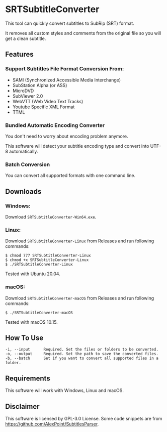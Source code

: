 # SRTSubtitleConverter
This tool can quickly convert subtitles to SubRip (SRT) format.

It removes all custom styles and comments from the original file so you will get a clean subtitle.

## Features

### Support Subtitles File Format Conversion From:
- SAMI (Synchronized Accessible Media Interchange)
- SubStation Alpha (or ASS)
- MicroDVD
- SubViewer 2.0
- WebVTT (Web Video Text Tracks)
- Youtube Specific XML Format
- TTML

### Bundled Automatic Encoding Converter 
You don't need to worry about encoding problem anymore. 

This software will detect your subtitle encoding type and convert into UTF-8 automatically.

### Batch Conversion
You can convert all supported formats with one command line.

## Downloads

### Windows:
Download `SRTSubtitleConverter-Win64.exe`.

### Linux:
Download `SRTSubtitleConverter-Linux` from Releases and run following commands:
```
$ chmod 777 SRTSubtitleConverter-Linux
$ chmod +x SRTSubtitleConverter-Linux
$ ./SRTSubtitleConverter-Linux
```
Tested with Ubuntu 20.04.

### macOS:
Download `SRTSubtitleConverter-macOS` from Releases and run following commands:
```
$ ./SRTSubtitleConverter-macOS
```
Tested with macOS 10.15.

## How To Use
```
-i, --input      Required. Set the files or folders to be converted.
-o, --output     Required. Set the path to save the converted files.
-b, --batch      Set if you want to convert all supported files in a folder.
```

## Requirements
This software will work with Windows, Linux and macOS.

## Disclaimer
This software is licensed by GPL-3.0 License.
Some code snippets are from https://github.com/AlexPoint/SubtitlesParser.
